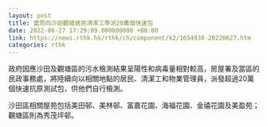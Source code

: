 ```yaml
---
layout: post
title: 當局向沙田觀塘居民清潔工等派20萬個快速包
date: 2022-06-27 17:29:09.000000000 +08:00
link: https://news.rthk.hk/rthk/ch/component/k2/1654938-20220627.htm
categories: rthk
---
```


政府因應沙田及觀塘區的污水檢測結果呈陽性和病毒量相對較高，房屋署及當區的民政事務處，將陸續向以相關地點的居民、清潔工和物業管理員，派發超過20萬個快速抗原測試包，供他們自行檢測。
 
沙田區相關屋苑包括美田邨、美林邨、富嘉花園、海福花園、金禧花園及美盈苑；觀塘區則為秀茂坪邨。
